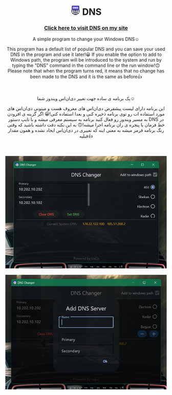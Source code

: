 <h1 align="center"> <img width="30" src="/images/icon.png" alt="LoCoToring" /> DNS </h1>
<h3 align="center"> <a href="https://loco81.ir/skills/DNS"> Click here to visit DNS on my site </a> </h3>
<p align="center"> A simple program to change your Windows DNS☺️ </p>
<p align="center"> This program has a default list of popular DNS and you can save your used DNS in the program and use it later!😀 If you enable the option to add to Windows path, the program will be introduced to the system and run by typing the "DNS" command in the command line or the run window!🙃 Please note that when the program turns red, it means that no change has been made to the DNS and it is the same as before👍 </p>
<br>
<p align="center"> یک برنامه ی ساده جهت تغییر دی‌ان‌اس ویندوز شما☺️ </p>
<p align="center">  این برنامه دارای لیست پیشفرض دی‌ان‌اس های معروف هست و میتونی دی‌ان‌اس های مورد استفاده ات رو توی برنامه ذخیره کنی و بعدا استفاده کنی!😀 اگر گزینه ی افزودن به مسیر ویندوز رو فعال کنید برنامه به سیستم معرفی میشه و با تایپ دستور DNS در خط فرمان یا پنجره ی ران برنامه اجرا میشه!🙃 به این نکته دقت داشته باشید که وقتی رنگ برنامه قرمز میشه به معنی اینه که تغییری در دی‌ان‌اس ایجاد نشده و همون مقدار قبلیه👍 </p>
<br>
<br>
<div align="center">
  <img width="700" src="/images/01.png" alt="DNS" />
</div>
<br>
<div align="center">
  <img width="700" src="/images/02.png" alt="DNS" />
</div>
<br>
